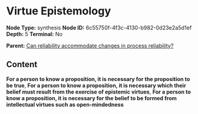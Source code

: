 # Virtue Epistemology

**Node Type:** synthesis
**Node ID:** 6c55750f-4f3c-4130-b982-0d23e2a5d1ef
**Depth:** 5
**Terminal:** No

**Parent:** [Can reliability accommodate changes in process reliability?](can-reliability-accommodate-changes-in-process-reliability-antithesis-e12beb80-ef36-4f48-a6d1-4072fd22f16c.md)

## Content

**For a person to know a proposition, it is necessary for the proposition to be true**, **For a person to know a proposition, it is necessary which their belief must result from the exercise of epistemic virtues**, **For a person to know a proposition, it is necessary for the belief to be formed from intellectual virtues such as open-mindedness**
